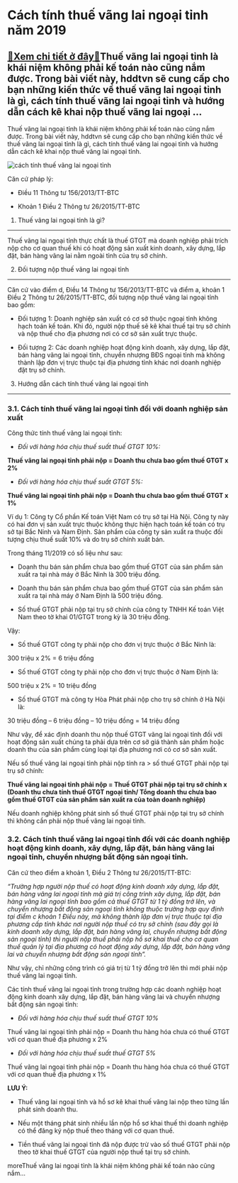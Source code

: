 Cách tính thuế vãng lai ngoại tỉnh năm 2019
===========================================

[:gift:Xem chi tiết ở đây:gift:](https://hddtvn.com/cach-tinh-thue-vang-lai-ngoai-tinh-nam-2019/)Thuế vãng lai ngoại tỉnh là khái niệm không phải kế toán nào cũng nắm được. Trong bài viết này, hddtvn sẽ cung cấp cho bạn những kiến thức về thuế vãng lai ngoại tỉnh là gì, cách tính thuế vãng lai ngoại tỉnh và hướng dẫn cách kê khai nộp thuế vãng lai ngoại …
--------------------------------------------------------------------------------------------------------------------------------------------------------------------------------------------------------------------------------------------------------------------

Thuế vãng lai ngoại tỉnh là khái niệm không phải kế toán nào cũng nắm được. Trong bài viết này, hddtvn sẽ cung cấp cho bạn những kiến thức về thuế vãng lai ngoại tỉnh là gì, cách tính thuế vãng lai ngoại tỉnh và hướng dẫn cách kê khai nộp thuế vãng lai ngoại tỉnh.


![cách tính thuế vãng lai ngoại tỉnh](https://hddtvn.com/wp-content/uploads/2021/01/thuế-vãng-lai.jpg)


Căn cứ pháp lý:




* Điều 11 Thông tư 156/2013/TT-BTC

* Khoản 1 Điều 2 Thông tư 26/2015/TT-BTC



1. Thuế vãng lai ngoại tỉnh là gì?
----------------------------------


Thuế vãng lai ngoại tỉnh thực chất là thuế GTGT mà doanh nghiệp phải trích nộp cho cơ quan thuế khi có hoạt động sản xuất kinh doanh, xây dựng, lắp đặt, bán hàng vãng lai nằm ngoài tỉnh của trụ sở chính.


2. Đối tượng nộp thuế vãng lai ngoại tỉnh
-----------------------------------------


Căn cứ vào điểm d, Điều 14 Thông tư 156/2013/TT-BTC và điểm a, khoản 1 Điều 2 Thông tư 26/2015/TT-BTC, đối tượng nộp thuế vãng lai ngoại tỉnh bao gồm:




* Đối tượng 1: Doanh nghiệp sản xuất có cơ sở thuộc ngoại tỉnh không hạch toán kế toán. Khi đó, người nộp thuế sẽ kê khai thuế tại trụ sở chính và nộp thuế cho địa phương nơi có cơ sở sản xuất trực thuộc.

* Đối tượng 2: Các doanh nghiệp hoạt động kinh doanh, xây dựng, lắp đặt, bán hàng vãng lai ngoại tỉnh, chuyển nhượng BĐS ngoại tỉnh mà không thành lập đơn vị trực thuộc tại địa phương tỉnh khác nơi doanh nghiệp đặt trụ sở chính.



3. Hướng dẫn cách tính thuế vãng lai ngoại tỉnh
-----------------------------------------------


### 3.1. Cách tính thuế vãng lai ngoại tỉnh đối với doanh nghiệp sản xuất


Công thức tính thuế vãng lai ngoại tỉnh:




* *Đối với hàng hóa chịu thuế suất thuế GTGT 10%:*



**Thuế vãng lai ngoại tỉnh phải nộp = Doanh thu chưa bao gồm thuế GTGT x 2%**




* *Đối với hàng hóa chịu thuế suất GTGT 5%:*



**Thuế vãng lai ngoại tỉnh phải nộp = Doanh thu chưa bao gồm thuế GTGT x 1%**


Ví dụ 1: Công ty Cổ phần Kế toán Việt Nam có trụ sở tại Hà Nội. Công ty này có hai đơn vị sản xuất trực thuộc không thực hiện hạch toán kế toán có trụ sở tại Bắc Ninh và Nam Định. Sản phẩm của công ty sản xuất ra thuộc đối tượng chịu thuế suất 10% và do trụ sở chính xuất bán.


Trong tháng 11/2019 có số liệu như sau:




* Doanh thu bán sản phẩm chưa bao gồm thuế GTGT của sản phẩm sản xuất ra tại nhà máy ở Bắc Ninh là 300 triệu đồng.

* Doanh thu bán sản phẩm chưa bao gồm thuế GTGT của sản phẩm sản xuất ra tại nhà máy ở Nam Định là 500 triệu đồng.

* Số thuế GTGT phải nộp tại trụ sở chính của công ty TNHH Kế toán Việt Nam theo tờ khai 01/GTGT trong kỳ là 30 triệu đồng.



Vậy:




* Số thuế GTGT công ty phải nộp cho đơn vị trực thuộc ở Bắc Ninh là:



300 triệu x 2% = 6 triệu đồng




* Số thuế GTGT công ty phải nộp cho đơn vị trực thuộc ở Nam Định là:



500 triệu x 2% = 10 triệu đồng




* Số thuế GTGT mà công ty Hòa Phát phải nộp cho trụ sở chính ở Hà Nội là:



30 triệu đồng – 6 triệu đồng – 10 triệu đồng = 14 triệu đồng


Như vậy, để xác định doanh thu nộp thuế GTGT vãng lai ngoại tỉnh đối với hoạt động sản xuất chúng ta phải dựa trên cơ sở giá thành sản phẩm hoặc doanh thu của sản phẩm cùng loại tại địa phương nơi có cơ sở sản xuất.


Nếu số thuế vãng lai ngoại tỉnh phải nộp tính ra > số thuế GTGT phải nộp tại trụ sở chính:


**Thuế vãng lai ngoại tỉnh phải nộp = Thuế GTGT phải nộp tại trụ sở chính x (Doanh thu chưa tính thuế GTGT ngoại tỉnh/ Tổng doanh thu chưa bao gồm thuế GTGT của sản phẩm sản xuất ra của toàn doanh nghiệp)**


Nếu doanh nghiệp không phát sinh số thuế GTGT phải nộp tại trụ sở chính thì không cần phải nộp thuế vãng lai ngoại tỉnh.


### 3.2. Cách tính thuế vãng lai ngoại tỉnh đối với các doanh nghiệp hoạt động kinh doanh, xây dựng, lắp đặt, bán hàng vãng lai ngoại tỉnh, chuyển nhượng bất động sản ngoại tỉnh.


Căn cứ theo điểm a khoản 1, Điều 2 Thông tư 26/2015/TT-BTC:


*“Trường hợp người nộp thuế có hoạt động kinh doanh xây dựng, lắp đặt, bán hàng vãng lai ngoại tỉnh mà giá trị công trình xây dựng, lắp đặt, bán hàng vãng lai ngoại tỉnh bao gồm cả thuế GTGT từ 1 tỷ đồng trở lên, và chuyển nhượng bất động sản ngoại tỉnh không thuộc trường hợp quy định tại điểm c khoản 1 Điều này, mà không thành lập đơn vị trực thuộc tại địa phương cấp tỉnh khác nơi người nộp thuế có trụ sở chính (sau đây gọi là kinh doanh xây dựng, lắp đặt, bán hàng vãng lai, chuyển nhượng bất động sản ngoại tỉnh) thì người nộp thuế phải nộp hồ sơ khai thuế cho cơ quan thuế quản lý tại địa phương có hoạt động xây dựng, lắp đặt, bán hàng vãng lai và chuyển nhượng bất động sản ngoại tỉnh”.*


Như vậy, chỉ những công trình có giá trị từ 1 tỷ đồng trở lên thì mới phải nộp thuế vãng lai ngoại tỉnh.


Các tính thuế vãng lai ngoại tỉnh trong trường hợp các doanh nghiệp hoạt động kinh doanh xây dựng, lắp đặt, bán hàng vãng lai và chuyển nhượng bất động sản ngoại tỉnh:




* *Đối với hàng hóa chịu thuế suất thuế GTGT 10%*



Thuế vãng lai ngoại tỉnh phải nộp = Doanh thu hàng hóa chưa có thuế GTGT với cơ quan thuế địa phương x 2%




* *Đối với hàng hóa chịu thuế suất thuế GTGT 5%*



Thuế vãng lai ngoại tỉnh phải nộp = Doanh thu hàng hóa chưa có thuế GTGT với cơ quan thuế địa phương x 1%


**LƯU Ý:**




* Thuế vãng lai ngoại tỉnh và hồ sơ kê khai thuế vãng lai nộp theo từng lần phát sinh doanh thu.

* Nếu một tháng phát sinh nhiều lần nộp hồ sơ khai thuế thì doanh nghiệp có thể đăng ký nộp thuế theo tháng với cơ quan thuế.

* Tiền thuế vãng lai ngoại tỉnh đã nộp được trừ vào số thuế GTGT phải nộp theo tờ khai thuế GTGT của người nộp thuế tại trụ sở chính.



moreThuế vãng lai ngoại tỉnh là khái niệm không phải kế toán nào cũng nắm…


